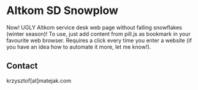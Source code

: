 # Altkom SD Snowplow
Now! UGLY Altkom service desk web page without falling snowflakes (winter season)! To use, just add content from pill.js as bookmark in your favourite web browser. Requires a click every time you enter a website (if you have an idea how to automate it more, let me know!).

## Contact
krzysztof[at]matejak.com
